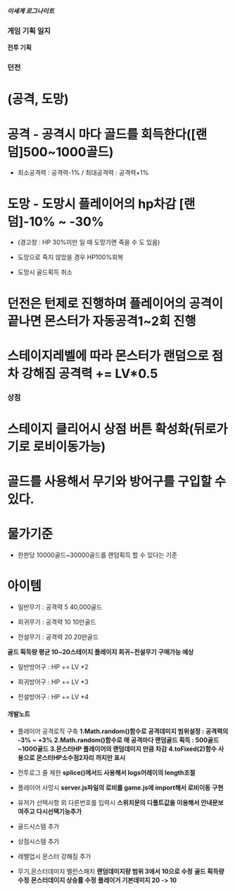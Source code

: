 ##### 이세계 로그나이트

### 게임 기획 일지

**전투 기획**
### 던전

#  (공격, 도망)

#   공격 - 공격시 마다 골드를 회득한다([랜덤]500~1000골드)

- 최소공격력 : 공격력-1% / 최대공격력 : 공격력+1%

#   도망 - 도망시 플레이어의 hp차감 [랜덤]-10% ~ -30%

- (경고창 : HP 30%미만 일 때 도망가면 죽을 수 도 있음)

- 도망으로 죽지 않았을 경우 HP100%회복

- 도망시 골드획득 취소

#   던전은 턴제로 진행하며 플레이어의 공격이 끝나면 몬스터가 자동공격1~2회 진행

#   스테이지레벨에 따라 몬스터가 랜덤으로 점차 강해짐 공격력 += LV*0.5

### 상점

#   스테이지 클리어시 상점 버튼 확성화(뒤로가기로 로비이동가능)

#   골드를 사용해서 무기와 방어구를 구입할 수 있다.

#   물가기준

- 한판당 10000골드~30000골드를 랜덤획득 할 수 있다는 기준

#   아이템

-   일반무기 : 공격력 5 40,000골드

-   희귀무기 : 공격력 10 10만골드

-   전설무기 : 공격력 20 20만골드

**골드 획득량 평균 10~20스테이지 플레이지 희귀~전설무기 구매가능 예상**

-   일반방어구 : HP += LV *2

-   희귀방어구 : HP += LV *3

-   전설방어구 : HP += LV *4



#### 개발노트
- 플레이어 공격로직 구축
    __1.Math.random()함수로 공격데미지 범위설정 : 공격력의 -3% ~ +3%__
    __2.Math.random()함수로 매 공격마다 랜덤골드 획득 : 500골드~1000골드__
    __3.몬스터HP 플레이어의 랜덤데미지 만큼 차감__
    __4.toFixed(2)함수 사용으로 몬스터HP소수점2자리 까지만 표시__

- 전투로그 줄 제한
    __splice()메서드 사용해서 logs어레이의 length조절__

- 플레이어 사망시
    __server.js파일의 로비를 game.js에 import해서 로비이동 구현__

- 유저가 선택사항 외 다른번호를 입력시
    __스위치문의 디폴트값을 이용해서 안내문보여주고 다시선택기능추가__

- 골드시스템 추가

- 상점시스템 추가

- 레벨업시 몬스터 강해짐 추가

- 무기,몬스터데미지 벨런스패치
    __랜덤데미지량 범위 3에서 10으로 수정__
    __골드 획득량 수정__
    __몬스터데이지 상승률 수정__
    __플레이거 기본데미지 20 -> 10__